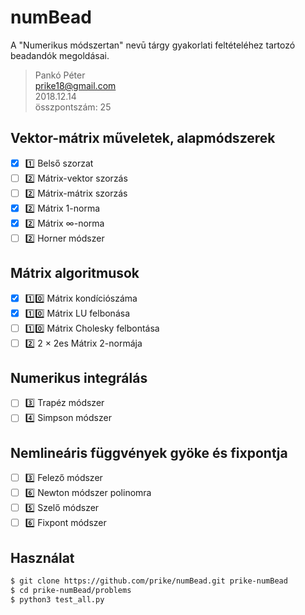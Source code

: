 # numBead
A "Numerikus módszertan" nevū tárgy gyakorlati feltételéhez tartozó beadandók megoldásai.

> Pankó Péter  
> prike18@gmail.com  
> 2018.12.14  
> összpontszám: 25  

## Vektor-mátrix műveletek, alapmódszerek
- [x] :one: Belső szorzat  
- [ ] :two: Mátrix-vektor szorzás  
- [ ] :two: Mátrix-mátrix szorzás  
- [x] :two: Mátrix 1-norma  
- [x] :two: Mátrix ∞-norma  
- [ ] :two: Horner módszer  

## Mátrix algoritmusok
- [x] :one::zero: Mátrix kondíciószáma  
- [x] :one::zero: Mátrix LU felbonása  
- [ ] :one::zero: Mátrix Cholesky felbontása  
- [ ] :two: 2 × 2es Mátrix 2-normája  

## Numerikus integrálás
- [ ] :three: Trapéz módszer  
- [ ] :four: Simpson módszer  

## Nemlineáris függvények gyöke és fixpontja
- [ ] :three: Felező módszer  
- [ ] :six: Newton módszer polinomra  
- [ ] :five: Szelő módszer  
- [ ] :six: Fixpont módszer  

## Használat
```bash
$ git clone https://github.com/prike/numBead.git prike-numBead
$ cd prike-numBead/problems
$ python3 test_all.py
```
